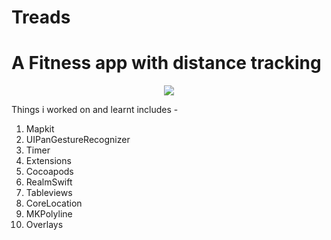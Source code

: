 # Treads
# A Fitness app with distance tracking

<p align="center">
<img src="https://img.shields.io/badge/swift-%204%20%7C%204.2%20-blue.svg" />
</p>


Things i worked on and learnt includes -
1. Mapkit
2. UIPanGestureRecognizer
3. Timer
4. Extensions
5. Cocoapods
6. RealmSwift
7. Tableviews
8. CoreLocation
9. MKPolyline
10. Overlays

